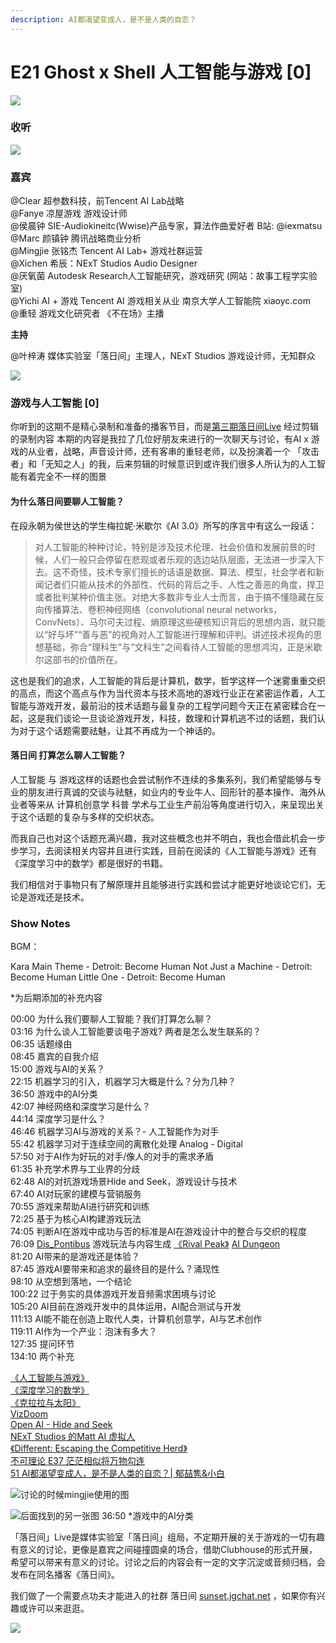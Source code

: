 ```yaml
---
description: AI都渴望变成人，是不是人类的自恋？
---
```


# E21 Ghost x Shell 人工智能与游戏 \[0]



![](https://sunset-1303964997.cos.ap-shanghai.myqcloud.com/Images/E21/cover21\_slim.png)

### 收听

![](https://sunset-1303964997.cos.ap-shanghai.myqcloud.com/Images/E21/live3.jpg)

### 嘉宾

@Clear 超参数科技，前Tencent AI Lab战略 \
@Fanye 凉屋游戏 游戏设计师 \
@侯晨钟 SIE-Audiokineitc(Wwise)产品专家，算法作曲爱好者 B站: @iexmatsu \
@Marc 颜镇钟 腾讯战略商业分析 \
@Mingjie 张铭杰 Tencent AI Lab+ 游戏社群运营 \
@Xichen 希辰：NExT Studios Audio Designer \
@厌氧菌 Autodesk Research人工智能研究，游戏研究 (网站：故事工程学实验室) \
@Yichi AI + 游戏 Tencent AI 游戏相关从业 南京大学人工智能院 xiaoyc.com \
@重轻 游戏文化研究者 《不在场》主播

**主持**

@叶梓涛 媒体实验室「落日间」主理人，NExT Studios 游戏设计师，无知群众

![](https://sunset-1303964997.cos.ap-shanghai.myqcloud.com/Images/E21/cover21.png)

### 游戏与人工智能 \[0]

你听到的这期不是精心录制和准备的播客节目，而是[第三期落日间Live](https://mp.weixin.qq.com/s?\_\_biz=MzIzMjM0NDk1NQ==\&mid=2247485728\&idx=1\&sn=688fa677dc3c6cdd136524783c30d46f\&chksm=e8971534dfe09c223ae5e9054df784739a11841baa66b7013dbf751e6dbaa4b1d405d5883889\&scene=21#wechat\_redirect) 经过剪辑的录制内容 本期的内容是我拉了几位好朋友来进行的一次聊天与讨论，有AI x 游戏的从业者，战略，声音设计师，还有客串的重轻老师，以及扮演着一个 「攻击者」和「无知之人」的我，后来剪辑的时候意识到或许我们很多人所认为的人工智能有着完全不一样的图景

#### 为什么落日间要聊人工智能？

在段永朝为侯世达的学生梅拉妮·米歇尔《AI 3.0》所写的序言中有这么一段话：

> 对人工智能的种种讨论，特别是涉及技术伦理、社会价值和发展前景的时候，人们一般只会停留在悲观或者乐观的选边站队层面，无法进一步深入下去。这不奇怪，技术专家们擅长的话语是数据、算法、模型，社会学者和新闻记者们只能从技术的外部性、代码的背后之手、人性之善恶的角度，捍卫或者批判某种价值主张。对绝大多数非专业人士而言，由于搞不懂隐藏在反向传播算法、卷积神经网络（convolutional neural networks，ConvNets）、马尔可夫过程、熵原理这些硬核知识背后的思想内涵，就只能以“好与坏”“善与恶”的视角对人工智能进行理解和评判。讲述技术视角的思想基础，弥合“理科生”与“文科生”之间看待人工智能的思想鸿沟，正是米歇尔这部书的价值所在。

这也是我们的追求，人工智能的背后是计算机，数学，哲学这样一个迷雾重重交织的高点，而这个高点与作为当代资本与技术高地的游戏行业正在紧密运作着，人工智能与游戏开发，最前沿的技术话题与最复杂的工程学问题今天正在紧密糅合在一起，这是我们谈论一旦谈论游戏开发，科技，数理和计算机逃不过的话题，我们认为对于这个话题需要祛魅，让其不再成为一个神话的。

#### 落日间 打算怎么聊人工智能？

人工智能 与 游戏这样的话题也会尝试制作不连续的多集系列，我们希望能够与专业的朋友进行真诚的交谈与祛魅，如业内的专业牛人、回形针的基本操作、海外从业者等来从 计算机创意学 科普 学术与工业生产前沿等角度进行切入，来呈现出关于这个话题的复杂与多样的交织状态。

而我自己也对这个话题充满兴趣，我对这些概念也并不明白，我也会借此机会一步步学习，去阅读相关内容并且进行实践，目前在阅读的《人工智能与游戏》还有《深度学习中的数学》都是很好的书籍。

我们相信对于事物只有了解原理并且能够进行实践和尝试才能更好地谈论它们，无论是游戏还是技术。

### Show Notes

BGM：

Kara Main Theme - Detroit: Become Human Not Just a Machine - Detroit: Become Human Little One - Detroit: Become Human

\*为后期添加的补充内容

00:00 为什么我们要聊人工智能？我们打算怎么聊？ \
03:16 为什么谈人工智能要谈电子游戏? 两者是怎么发生联系的？ \
06:35 话题缘由 \
08:45 嘉宾的自我介绍 \
15:00 游戏与AI的关系？ \
22:15 机器学习的引入，机器学习大概是什么？分为几种？ \
36:50 游戏中的AI分类 \
42:07 神经网络和深度学习是什么？ \
44:14 深度学习是什么？ \
46:46 机器学习AI与游戏的关系？- 人工智能作为对手 \
55:42 机器学习对于连续空间的离散化处理 Analog - Digital \
57:50 对于AI作为好玩的对手/像人的对手的需求矛盾 \
61:35 补充学术界与工业界的分歧 \
62:48 AI的对抗游戏场景Hide and Seek，游戏设计与技术 \
67:40 AI对玩家的建模与营销服务 \
70:55 游戏来帮助AI进行研究和训练 \
72:25 基于为核心AI构建游戏玩法 \
74:05 判断AI在游戏中成功与否的标准是AI在游戏设计中的整合与交织的程度\
76:09 [Dis\_Pontibus](https://store.steampowered.com/app/996980/Dis\_Pontibus/) 游戏玩法与内容生成 [《Rival Peak》](http://www.gamelook.com.cn/2021/03/416834) [AI Dungeon](https://play.aidungeon.io/main/home)\
81:20 AI带来的是游戏还是体验？ \
87:45 游戏AI要带来和追求的最终目的是什么？涌现性 \
98:10 从空想到落地，一个结论 \
100:22 过于务实的具体游戏开发音频需求困境与讨论 \
105:20 AI目前在游戏开发中的具体运用，AI配合测试与开发 \
111:13 AI能不能在创造上取代人类，计算机创意学，AI与艺术创作 \
119:11 AI作为一个产业：泡沫有多大？ \
127:35 提问环节 \
134:10 两个补充

[《人工智能与游戏》](https://book.douban.com/subject/34949577/)\
[《深度学习的数学》](https://book.douban.com/subject/33414479/)\
[《克拉拉与太阳》](https://book.douban.com/subject/35315153/)\
[VizDoom](https://zhuanlan.zhihu.com/p/22604627)\
[Open AI - Hide and Seek](https://www.bilibili.com/video/BV1tE411Q74p)\
[NExT Studios 的Matt AI 虚拟人](https://mp.weixin.qq.com/s/at2AWrVpiV9XBNJgsM\_f9w)\
[《Different: Escaping the Competitive Herd》](https://book.douban.com/subject/30224687/)\
[不可理论 E37 茫茫相似将万物勾连](https://mp.weixin.qq.com/s/ZnUnDb3MfvhfJQ6A5gEc3g)\
[51 AI都渴望变成人，是不是人类的自恋？| 郁喆隽&小白](https://www.xiaoyuzhoufm.com/episode/605bb72b64b27cf2f137f3ff?s=eyJ1IjogIjVlYmNkNzkwMjFhYzg1ODA0MTJiNzcxMCJ9)

![讨论的时候mingjie使用的图](https://sunset-1303964997.cos.ap-shanghai.myqcloud.com/Images/E21/ml02.png)

![后面找到的另一张图 36:50 \*游戏中的AI分类](https://sunset-1303964997.cos.ap-shanghai.myqcloud.com/Images/E21/ml01.png)

「落日间」Live是媒体实验室「落日间」组局，不定期开展的关于游戏的一切有趣有意义的讨论，更像是嘉宾之间碰撞圆桌的场合，借助Clubhouse的形式开展，希望可以带来有意义的讨论。讨论之后的内容会有一定的文字沉淀或音频归档，会发布在同名播客《落日间》。



我们做了一个需要点功夫才能进入的社群 落日间 [sunset.jgchat.net](https://app.gitbook.com/s/-MSk3cbkW29VtZARx0pE/update/podcast/sunset.jgchat.net) ，如果你有兴趣或许可以来逛逛。

![](https://sunset-1303964997.cos.ap-shanghai.myqcloud.com/Images/E21/jgchat01.png)




